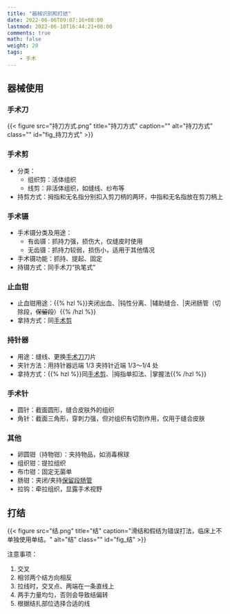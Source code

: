 ```yaml
---
title: "器械识别和打结"
date: 2022-06-06T09:07:16+08:00
lastmod: 2022-06-10T16:44:21+08:00
comments: true
math: false
weight: 20
tags:
    - 手术
---
```


## 器械使用

### 手术刀

{{< figure src="持刀方式.png" title="持刀方式" caption="" alt="持刀方式" class="" id="fig_持刀方式" >}}

### 手术剪

- 分类：
    - 组织剪：活体组织
    - 线剪：非活体组织，如缝线、纱布等
- 持剪方式：拇指和无名指分别扣入剪刀柄的两环，中指和无名指放在剪刀柄上

### 手术镊

- 手术镊分类及用途：
    - 有齿镊：抓持力强，损伤大，仅缝皮时使用
    - 无齿镊：抓持力较弱，损伤小，适用于其他情况
- 手术镊功能：抓持、提起、固定
- 持镊方式：同手术刀“执笔式”

### 止血钳

- 止血钳用途：{{% hzl %}}夹闭出血、|钝性分离、|辅助缝合、|夹闭肠管（切除段，~~保留段~~）{{% /hzl %}}
- 拿持方式：同[手术剪](#手术剪)

### 持针器

- 用途：缝线、更换[手术刀](#手术刀)刀片
- 夹针方法：用持针器远端 1/3 夹持针近端 1/3～1/4 处
- 拿持方式：{{% hzl %}}同[手术剪](#手术剪)、|拇指单扣法、|掌握法{{% /hzl %}}

### 手术针

- 圆针：截面圆形，缝合皮肤外的组织
- 角针：截面三角形，穿刺力强，但对组织有切割作用，仅用于缝合皮肤

### 其他

- 卵圆钳（持物钳）：夹持物品，如消毒棉球
- 组织钳：提拉组织
- 布巾钳：固定无菌单
- 肠钳：夹闭/夹持<ins>保留段肠管</ins>
- 拉钩：牵拉组织，显露手术视野

## 打结

{{< figure src="结.png" title="结" caption="滑结和假结为错误打法，临床上不单独使用单结。" alt="结" class="" id="fig_结" >}}

注意事项：

1. 交叉
2. 相邻两个结方向相反
3. 拉线时，交叉点、两端在一条直线上
4. 两手力量均匀，否则会导致结偏转
5. 根据结扎部位选择合适的线
